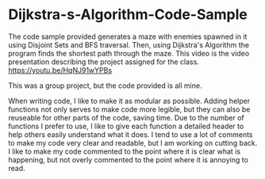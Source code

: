 # Dijkstra-s-Algorithm-Code-Sample
The code sample provided generates a maze with enemies spawned in it using Disjoint Sets and BFS traversal. Then, using Dijkstra's Algorithm the program finds the shortest path through the maze.
This video is the video presentation describing the project assigned for the class. https://youtu.be/HqNJ91wYPBs 

This was a group project, but the code provided is all mine.

When writing code, I like to make it as modular as possible. Adding helper functions not only serves to make code more legible, but they can also be reuseable for other parts of the code, saving time. Due to the number of functions I prefer to use, I like to give each function a detailed header to help others easily understand what it does. I tend to use a lot of comments to make my code very clear and readable, but I am working on cutting back. I like to make my code commented to the point where it is clear what is happening, but not overly commented to the point where it is annoying to read.
